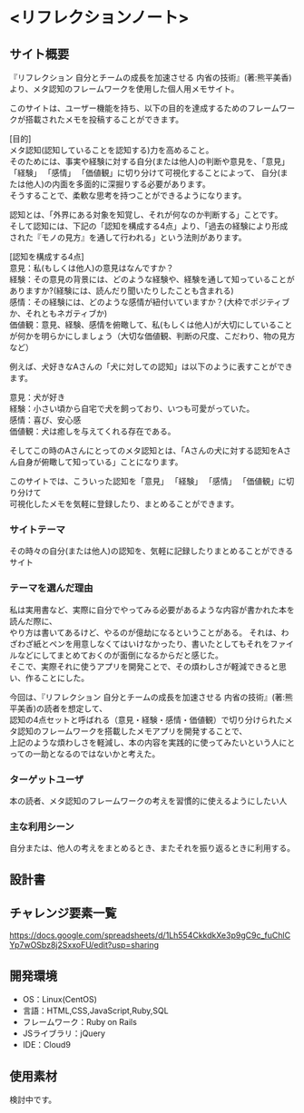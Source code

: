 # <リフレクションノート>

## サイト概要
『リフレクション 自分とチームの成長を加速させる 内省の技術』(著:熊平美香)より、メタ認知のフレームワークを使用した個人用メモサイト。

このサイトは、ユーザー機能を持ち、以下の目的を達成するためのフレームワークが搭載されたメモを投稿することができます。

[目的]  
メタ認知(認知していることを認知する)力を高めること。  
そのためには、事実や経験に対する自分(または他人)の判断や意見を、「意見」 「経験」 「感情」 「価値観」に切り分けて可視化することによって、
自分(または他人)の内面を多面的に深掘りする必要があります。  
そうすることで、柔軟な思考を持つことができるようになります。  


認知とは、「外界にある対象を知覚し、それが何なのか判断する」ことです。  
そして認知には、下記の「認知を構成する4点」より、「過去の経験により形成された『モノの見方』を通して行われる」という法則があります。  

[認知を構成する4点]  
意見：私(もしくは他人)の意見はなんですか？  
経験：その意見の背景には、どのような経験や、経験を通して知っていることがありますか?(経験には、読んだり聞いたりしたことも含まれる)  
感情：その経験には、どのような感情が紐付いていますか？(大枠でポジティブか、それともネガティブか)  
価値観：意見、経験、感情を俯瞰して、私(もしくは他人)が大切にしていることが何かを明らかにしましょう（大切な価値観、判断の尺度、こだわり、物の見方など）  


例えば、犬好きなAさんの「犬に対しての認知」は以下のように表すことができます。  

意見：犬が好き  
経験：小さい頃から自宅で犬を飼っており、いつも可愛がっていた。  
感情：喜び、安心感  
価値観：犬は癒しを与えてくれる存在である。  

そしてこの時のAさんにとってのメタ認知とは、「Aさんの犬に対する認知をAさん自身が俯瞰して知っている」ことになります。  


このサイトでは、こういった認知を「意見」 「経験」 「感情」 「価値観」に切り分けて  
可視化したメモを気軽に登録したり、まとめることができます。  


### サイトテーマ
その時々の自分(または他人)の認知を、気軽に記録したりまとめることができるサイト


### テーマを選んだ理由
私は実用書など、実際に自分でやってみる必要があるような内容が書かれた本を読んだ際に、  
やり方は書いてあるけど、やるのが億劫になるということがある。
それは、わざわざ紙とペンを用意しなくてはいけなかったり、書いたとしてもそれをファイルなどにしてまとめておくのが面倒になるからだと感じた。  
そこで、実際それに使うアプリを開発ことで、その煩わしさが軽減できると思い、作ることにした。  

今回は、『リフレクション 自分とチームの成長を加速させる 内省の技術』(著:熊平美香)の読者を想定して、  
認知の4点セットと呼ばれる（意見・経験・感情・価値観）で切り分けられたメタ認知のフレームワークを搭載したメモアプリを開発することで、  
上記のような煩わしさを軽減し、本の内容を実践的に使ってみたいという人にとっての一助となるのではないかと考えた。  


### ターゲットユーザ
本の読者、メタ認知のフレームワークの考えを習慣的に使えるようにしたい人


### 主な利用シーン
自分または、他人の考えをまとめるとき、またそれを振り返るときに利用する。


## 設計書

## チャレンジ要素一覧

https://docs.google.com/spreadsheets/d/1Lh554CkkdkXe3p9gC9c_fuChlCYp7wOSbz8j2SxxoFU/edit?usp=sharing
## 開発環境
- OS：Linux(CentOS)
- 言語：HTML,CSS,JavaScript,Ruby,SQL
- フレームワーク：Ruby on Rails
- JSライブラリ：jQuery
- IDE：Cloud9

## 使用素材
検討中です。
